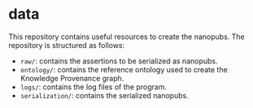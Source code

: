 # data

This repository contains useful resources to create the nanopubs. The repository is structured as follows:
- `raw/`: contains the assertions to be serialized as nanopubs.
- `ontology/`: contains the reference ontology used to create the Knowledge Provenance graph. 
- `logs/`: contains the log files of the program.
- `serialization/`: contains the serialized nanopubs.